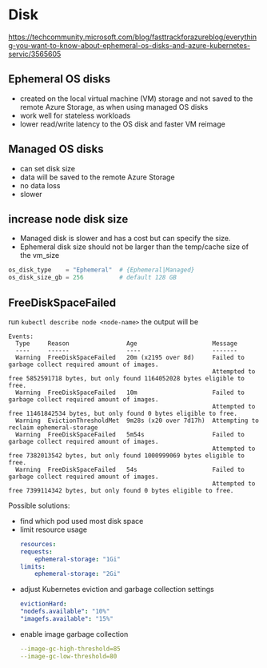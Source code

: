 # Disk

https://techcommunity.microsoft.com/blog/fasttrackforazureblog/everything-you-want-to-know-about-ephemeral-os-disks-and-azure-kubernetes-servic/3565605

## Ephemeral OS disks 
- created on the local virtual machine (VM) storage and not saved to the remote Azure Storage, as when using managed OS disks
- work well for stateless workloads
- lower read/write latency to the OS disk and faster VM reimage

## Managed OS disks
- can set disk size
- data will be saved to the remote Azure Storage
- no data loss
- slower

## increase node disk size
- Managed disk is slower and has a cost but can specify the size.
- Ephemeral disk size should not be larger than the temp/cache size of the vm_size
```tf
os_disk_type    = "Ephemeral"  # {Ephemeral|Managed}
os_disk_size_gb = 256          # default 128 GB
```

## FreeDiskSpaceFailed
run `kubectl describe node <node-name>` the output will be
```
Events:
  Type     Reason                Age                     Message
  ----     ------                ----                    -------
  Warning  FreeDiskSpaceFailed   20m (x2195 over 8d)     Failed to garbage collect required amount of images.
                                                         Attempted to free 5852591718 bytes, but only found 1164052028 bytes eligible to free.
  Warning  FreeDiskSpaceFailed   10m                     Failed to garbage collect required amount of images.
                                                         Attempted to free 11461842534 bytes, but only found 0 bytes eligible to free.
  Warning  EvictionThresholdMet  9m28s (x20 over 7d17h)  Attempting to reclaim ephemeral-storage
  Warning  FreeDiskSpaceFailed   5m54s                   Failed to garbage collect required amount of images.
                                                         Attempted to free 7382013542 bytes, but only found 1000999069 bytes eligible to free.
  Warning  FreeDiskSpaceFailed   54s                     Failed to garbage collect required amount of images.
                                                         Attempted to free 7399114342 bytes, but only found 0 bytes eligible to free.
```

Possible solutions:
- find which pod used most disk space
- limit resource usage
  ```yaml
  resources:
  requests:
      ephemeral-storage: "1Gi"
  limits:
      ephemeral-storage: "2Gi"
  ```
- adjust Kubernetes eviction and garbage collection settings
  ```yaml
  evictionHard:
  "nodefs.available": "10%"
  "imagefs.available": "15%"
  ```
- enable image garbage collection
  ```yaml
  --image-gc-high-threshold=85
  --image-gc-low-threshold=80
  ```
